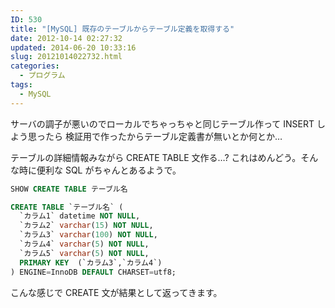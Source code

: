 ```yaml
---
ID: 530
title: "[MySQL] 既存のテーブルからテーブル定義を取得する"
date: 2012-10-14 02:27:32
updated: 2014-06-20 10:33:16
slug: 20121014022732.html
categories:
  - プログラム
tags:
  - MySQL
---
```


サーバの調子が悪いのでローカルでちゃっちゃと同じテーブル作って INSERT しよう思ったら
検証用で作ったからテーブル定義書が無いとか何とか…

テーブルの詳細情報みながら CREATE TABLE 文作る…?
これはめんどう。そんな時に便利な SQL がちゃんとあるようで。

```sql
SHOW CREATE TABLE テーブル名
```

```sql
CREATE TABLE `テーブル名` (
  `カラム1` datetime NOT NULL,
  `カラム2` varchar(15) NOT NULL,
  `カラム3` varchar(100) NOT NULL,
  `カラム4` varchar(5) NOT NULL,
  `カラム5` varchar(5) NOT NULL,
  PRIMARY KEY  (`カラム3`,`カラム4`)
) ENGINE=InnoDB DEFAULT CHARSET=utf8;
```

こんな感じで CREATE 文が結果として返ってきます。

